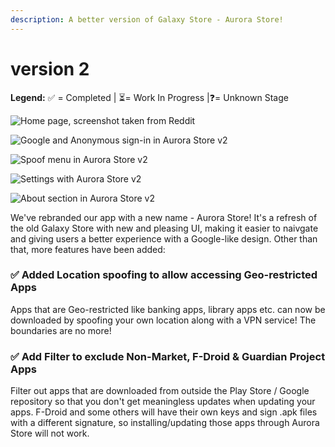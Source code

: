 ```yaml
---
description: A better version of Galaxy Store - Aurora Store!
---
```


# version 2

**Legend:** ✅ = Completed​ \| ⏳= Work In Progress​ \|❓= Unknown Stage​​

![Home page, screenshot taken from Reddit](../.gitbook/assets/wh08ch49ffi11.jpg)

![Google and Anonymous sign-in in Aurora Store v2](../.gitbook/assets/photo_2021-01-09_15-50-52.jpg)

![Spoof menu in Aurora Store v2](../.gitbook/assets/photo_2021-01-09_15-50-52-2-.jpg)

![Settings with Aurora Store v2](../.gitbook/assets/photo_2021-01-09_15-50-52-3-.jpg)

![About section in Aurora Store v2](../.gitbook/assets/photo_2021-01-09_15-50-51.jpg)

We've rebranded our app with a new name - Aurora Store! It's a refresh of the old Galaxy Store with new and pleasing UI, making it easier to naivgate and giving users a better experience with a Google-like design. Other than that, more features have been added:

### ✅ Added Location spoofing to allow accessing Geo-restricted Apps​

Apps that are Geo-restricted like banking apps, library apps etc. can now be downloaded by spoofing your own location along with a VPN service! The boundaries are no more!

### ✅ Add Filter to exclude Non-Market, F-Droid & Guardian Project Apps​

Filter out apps that are downloaded from outside the Play Store / Google repository so that you don't get meaningless updates when updating your apps. F-Droid and some others will have their own keys and sign .apk files with a different signature, so installing/updating those apps through Aurora Store will not work.

